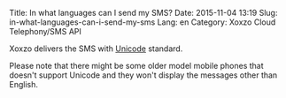 Title: In what languages can I send my SMS?
Date: 2015-11-04 13:19
Slug: in-what-languages-can-i-send-my-sms
Lang: en
Category: Xoxzo Cloud Telephony/SMS API

Xoxzo delivers the SMS with [Unicode](https://en.wikipedia.org/wiki/Unicode) standard.

Please note that there might be some older model mobile phones that doesn't support Unicode and they won't display the messages other than English.